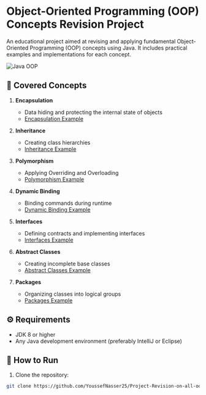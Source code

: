 # Object-Oriented Programming (OOP) Concepts Revision Project

An educational project aimed at revising and applying fundamental Object-Oriented Programming (OOP) concepts using Java. It includes practical examples and implementations for each concept.

![Java OOP](https://img.shields.io/badge/Java-OOP-blue)

## 📌 Covered Concepts
1. **Encapsulation**
   - Data hiding and protecting the internal state of objects
   - [Encapsulation Example](/Encapsulation)

2. **Inheritance**
   - Creating class hierarchies
   - [Inheritance Example](/Inheritance)

3. **Polymorphism**
   - Applying Overriding and Overloading
   - [Polymorphism Example](/Polymorphism)

4. **Dynamic Binding**
   - Binding commands during runtime
   - [Dynamic Binding Example](/DynamicBinding)

5. **Interfaces**
   - Defining contracts and implementing interfaces
   - [Interfaces Example](/Interfaces)

6. **Abstract Classes**
   - Creating incomplete base classes
   - [Abstract Classes Example](/AbstractClasses)

7. **Packages**
   - Organizing classes into logical groups
   - [Packages Example](/Packages)

## ⚙️ Requirements
- JDK 8 or higher
- Any Java development environment (preferably IntelliJ or Eclipse)

## 🚀 How to Run
1. Clone the repository:
```bash
git clone https://github.com/YoussefNasser25/Project-Revision-on-all-oop-concepts.git
